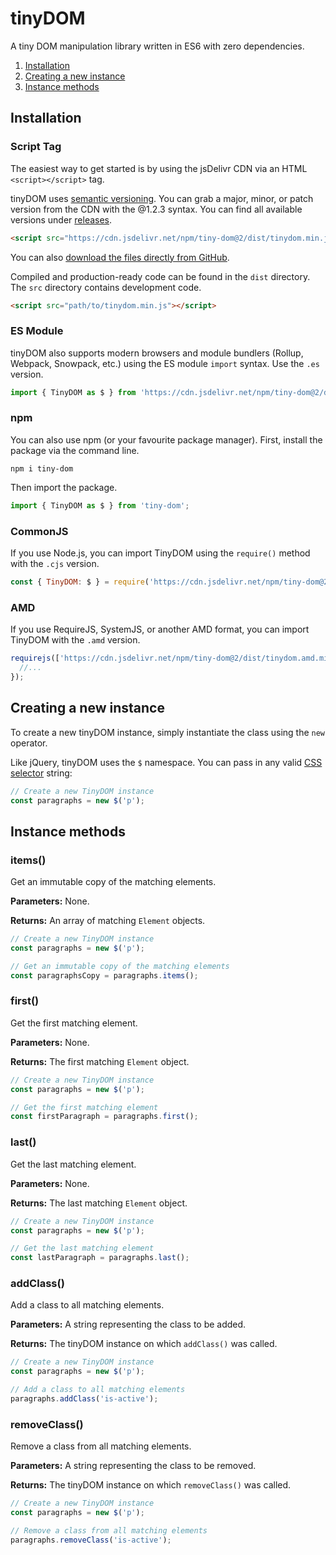 # tinyDOM

A tiny DOM manipulation library written in ES6 with zero dependencies.

1. [Installation](#installation)
2. [Creating a new instance](#creating-a-new-instance)
3. [Instance methods](#instance-methods)

## Installation

### Script Tag

The easiest way to get started is by using the jsDelivr CDN via an HTML `<script></script>` tag.

tinyDOM uses [semantic versioning](https://semver.org). You can grab a major, minor, or patch version from the CDN with the @1.2.3 syntax. You can find all available versions under [releases](https://github.com/kieranbarker/tinyDOM/releases).

```html
<script src="https://cdn.jsdelivr.net/npm/tiny-dom@2/dist/tinydom.min.js"></script>
```

You can also [download the files directly from GitHub](https://github.com/kieranbarker/tinyDOM/archive/main.zip).

Compiled and production-ready code can be found in the `dist` directory. The `src` directory contains development code.

```html
<script src="path/to/tinydom.min.js"></script>
```

### ES Module

tinyDOM also supports modern browsers and module bundlers (Rollup, Webpack, Snowpack, etc.) using the ES module `import` syntax. Use the `.es` version.

```js
import { TinyDOM as $ } from 'https://cdn.jsdelivr.net/npm/tiny-dom@2/dist/tinydom.es.min.js';
```

### npm

You can also use npm (or your favourite package manager). First, install the package via the command line.

```shell
npm i tiny-dom
```

Then import the package.

```js
import { TinyDOM as $ } from 'tiny-dom';
```

### CommonJS

If you use Node.js, you can import TinyDOM using the `require()` method with the `.cjs` version.

```js
const { TinyDOM: $ } = require('https://cdn.jsdelivr.net/npm/tiny-dom@2/dist/tinydom.cjs.min.js');
```

### AMD

If you use RequireJS, SystemJS, or another AMD format, you can import TinyDOM with the `.amd` version.

```js
requirejs(['https://cdn.jsdelivr.net/npm/tiny-dom@2/dist/tinydom.amd.min.js'], function ({ TinyDOM: $ }) {
  //...
});
```

## Creating a new instance

To create a new tinyDOM instance, simply instantiate the class using the `new` operator.

Like jQuery, tinyDOM uses the `$` namespace. You can pass in any valid [CSS selector](https://developer.mozilla.org/en-US/docs/Web/CSS/CSS_Selectors) string:

```js
// Create a new TinyDOM instance
const paragraphs = new $('p');
```

## Instance methods

### items()

Get an immutable copy of the matching elements.

**Parameters:** None.

**Returns:** An array of matching `Element` objects.

```js
// Create a new TinyDOM instance
const paragraphs = new $('p');

// Get an immutable copy of the matching elements
const paragraphsCopy = paragraphs.items();
```

### first()

Get the first matching element.

**Parameters:** None.

**Returns:** The first matching `Element` object.

```js
// Create a new TinyDOM instance
const paragraphs = new $('p');

// Get the first matching element
const firstParagraph = paragraphs.first();
```

### last()

Get the last matching element.

**Parameters:** None.

**Returns:** The last matching `Element` object.


```js
// Create a new TinyDOM instance
const paragraphs = new $('p');

// Get the last matching element
const lastParagraph = paragraphs.last();
```

### addClass()

Add a class to all matching elements.

**Parameters:** A string representing the class to be added.

**Returns:** The tinyDOM instance on which `addClass()` was called.


```js
// Create a new TinyDOM instance
const paragraphs = new $('p');

// Add a class to all matching elements
paragraphs.addClass('is-active');
```

### removeClass()

Remove a class from all matching elements.

**Parameters:** A string representing the class to be removed.

**Returns:** The tinyDOM instance on which `removeClass()` was called.

```js
// Create a new TinyDOM instance
const paragraphs = new $('p');

// Remove a class from all matching elements
paragraphs.removeClass('is-active');
```
